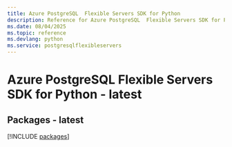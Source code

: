 ```yaml
---
title: Azure PostgreSQL  Flexible Servers SDK for Python
description: Reference for Azure PostgreSQL  Flexible Servers SDK for Python
ms.date: 08/04/2025
ms.topic: reference
ms.devlang: python
ms.service: postgresqlflexibleservers
---
```

# Azure PostgreSQL  Flexible Servers SDK for Python - latest
## Packages - latest
[!INCLUDE [packages](postgresql--flexible-servers-index.md)]